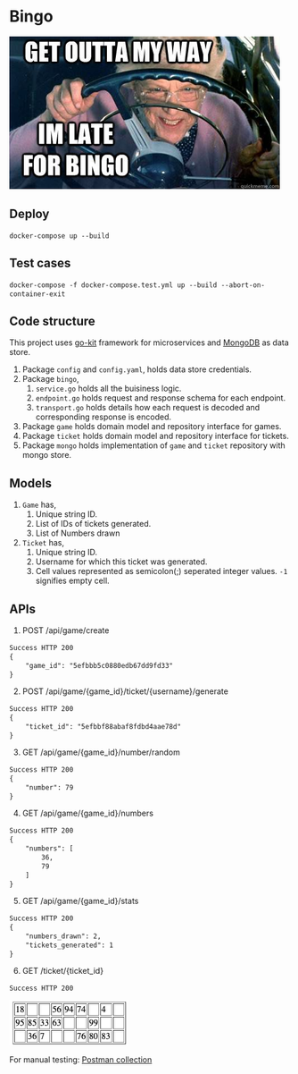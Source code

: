 # Bingo
![bingo](docs/assets/bingo.jpeg?raw=true)

## Deploy
```
docker-compose up --build  
```
## Test cases
```
docker-compose -f docker-compose.test.yml up --build --abort-on-container-exit
```
## Code structure
This project uses [go-kit](https://github.com/go-kit/kit) framework for microservices and [MongoDB](https://www.mongodb.com/) as data store.
1. Package `config` and `config.yaml`, holds data store credentials. 
2. Package `bingo`,
    1. `service.go` holds all the buisiness logic.
    2. `endpoint.go` holds request and response schema for each endpoint. 
    3. `transport.go` holds details how each request is decoded and corresponding response is encoded.
3. Package `game` holds domain model and repository interface for games.
4. Package `ticket` holds domain model and repository interface for tickets.
5. Package `mongo` holds implementation of `game` and `ticket` repository with mongo store.

## Models
1. `Game` has,
    1. Unique string ID.
    2. List of IDs of tickets generated.
    3. List of Numbers drawn
2. `Ticket` has,
    1. Unique string ID.
    2. Username for which this ticket was generated.
    3. Cell values represented as semicolon(;) seperated integer values. `-1` signifies empty cell.


## APIs
1. POST /api/game/create
```
Success HTTP 200
{
    "game_id": "5efbbb5c0880edb67dd9fd33"
}
```
2. POST /api/game/{game_id}/ticket/{username}/generate
```
Success HTTP 200
{
    "ticket_id": "5efbbf88abaf8fdbd4aae78d"
}
```
3. GET /api/game/{game_id}/number/random
```
Success HTTP 200
{
    "number": 79
}
```
4. GET /api/game/{game_id}/numbers
```
Success HTTP 200
{
    "numbers": [
        36,
        79
    ]
}
```
5. GET /api/game/{game_id}/stats
```
Success HTTP 200
{
    "numbers_drawn": 2,
    "tickets_generated": 1
}
```
6. GET /ticket/{ticket_id}
```
Success HTTP 200
```
![ticket](docs/assets/ticket.png?raw=true)

For manual testing: [Postman collection](docs/assets/Bingo.postman_collection.json?raw=true)
